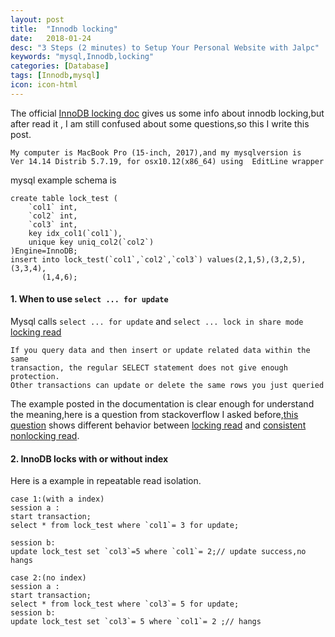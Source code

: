 ```yaml
---
layout: post
title:  "Innodb locking"
date:   2018-01-24
desc: "3 Steps (2 minutes) to Setup Your Personal Website with Jalpc"
keywords: "mysql,Innodb,locking"
categories: [Database]
tags: [Innodb,mysql]
icon: icon-html
---
```

  The official [InnoDB locking doc][mysql_innodb_locking_url] gives us some info about innodb locking,but after read it , I am still confused about some questions,so this I write this post.
```
My computer is MacBook Pro (15-inch, 2017),and my mysqlversion is
Ver 14.14 Distrib 5.7.19, for osx10.12(x86_64) using  EditLine wrapper
```
  mysql example schema is
```
create table lock_test (
	`col1` int,
	`col2` int,
	`col3` int,
	key idx_col1(`col1`),
	unique key uniq_col2(`col2`)
)Engine=InnoDB;
insert into lock_test(`col1`,`col2`,`col3`) values(2,1,5),(3,2,5),(3,3,4),
       (1,4,6);
```
#### 1. When to use `select ... for update`
Mysql calls `select ... for update` and `select ... lock in share mode` [locking read][locking_read]
```
If you query data and then insert or update related data within the same 
transaction, the regular SELECT statement does not give enough protection.
Other transactions can update or delete the same rows you just queried
```
The example posted in the documentation is clear enough for understand the meaning,here is a question from stackoverflow I asked before,[this question][locking_read_question] shows different behavior between
[locking read][locking_read] and [consistent nonlocking read][consistent_nonlocking_read].

#### 2. InnoDB locks with or without index
Here is a example in repeatable read isolation.
```
case 1:(with a index)
session a :
start transaction;
select * from lock_test where `col1`= 3 for update;

session b:
update lock_test set `col3`=5 where `col1`= 2;// update success,no hangs

case 2:(no index)
session a :
start transaction;
select * from lock_test where `col3`= 5 for update;
session b:
update lock_test set `col3`= 5 where `col1`= 2 ;// hangs
```

[mysql_innodb_locking_url]:https://dev.mysql.com/doc/refman/5.7/en/innodb-locking.html
[locking_read]:https://dev.mysql.com/doc/refman/5.7/en/innodb-locking-reads.html
[consistent_nonlocking_read]:https://dev.mysql.com/doc/refman/5.7/en/innodb-consistent-read.html
[locking_read_question]:https://stackoverflow.com/questions/45558837/mysql-repeatable-read-get-other-sessions-commit-when-use-select-for-update
[lock_with_without_index]:https://www.percona.com/blog/2015/04/09/innodb-locks-deadlocks-without-index-different-isolation-level/
